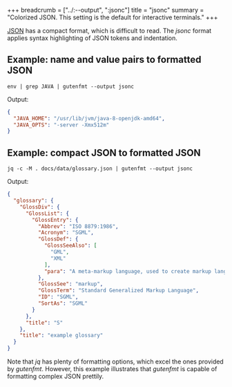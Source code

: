 +++
breadcrumb = ["../:--output", ":jsonc"]
title = "jsonc"
summary = "Colorized JSON. This setting is the default for interactive terminals."
+++

[JSON](https://json.org/) has a compact format, which is difficult to read.
The *jsonc* format applies syntax highlighting of JSON tokens and indentation.

## Example: name and value pairs to formatted JSON

```shell
env | grep JAVA | gutenfmt --output jsonc
```

Output:

```json
{
  "JAVA_HOME": "/usr/lib/jvm/java-8-openjdk-amd64",
  "JAVA_OPTS": "-server -Xmx512m"
}
```

## Example: compact JSON to formatted JSON

```shell
jq -c -M . docs/data/glossary.json | gutenfmt --output jsonc
```

Output:

```json
{
  "glossary": {
    "GlossDiv": {
      "GlossList": {
        "GlossEntry": {
          "Abbrev": "ISO 8879:1986",
          "Acronym": "SGML",
          "GlossDef": {
            "GlossSeeAlso": [
              "GML",
              "XML"
            ],
            "para": "A meta-markup language, used to create markup languages such as DocBook."
          },
          "GlossSee": "markup",
          "GlossTerm": "Standard Generalized Markup Language",
          "ID": "SGML",
          "SortAs": "SGML"
        }
      },
      "title": "S"
    },
    "title": "example glossary"
  }
}
```

Note that *jq* has plenty of formatting options, which excel the ones provided by *gutenfmt*.
However, this example illustrates that *gutenfmt* is capable of formatting complex JSON prettily.
